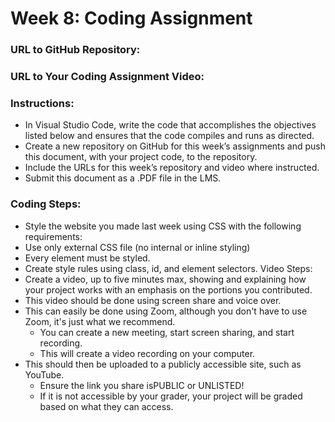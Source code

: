 # Week 8: Coding Assignment

### URL to GitHub Repository:

### URL to Your Coding Assignment Video:

### Instructions:
- In Visual Studio Code, write the code that accomplishes the objectives listed below and ensures that the code compiles and runs as directed. 
- Create a new repository on GitHub for this week’s assignments and push this document, with your project code, to the repository.
- Include the URLs for this week’s repository and video where instructed.
- Submit this document as a .PDF file in the LMS.

### Coding Steps:
- Style the website you made last week using CSS with the following requirements:
- Use only external CSS file (no internal or inline styling)
- Every element must be styled.
- Create style rules using class, id, and element selectors.
Video Steps:
- Create a video, up to five minutes max, showing and explaining how your project works with an emphasis on the portions you contributed. 
- This video should be done using screen share and voice over. 
- This can easily be done using Zoom, although you don't have to use Zoom, it's just what we recommend. 
    - You can create a new meeting, start screen sharing, and start recording. 
    - This will create a video recording on your computer. 
- This should then be uploaded to a publicly accessible site, such as YouTube. 
    - Ensure the link you share isPUBLIC or UNLISTED!
    - If it is not accessible by your grader, your project will be graded based on what they can access.
